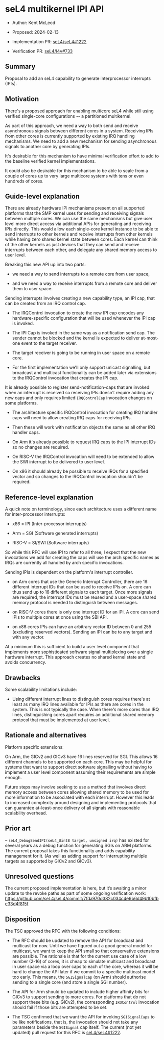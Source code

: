 <!--
  SPDX-License-Identifier: CC-BY-SA-4.0
  Copyright 2024 Kry10
-->

# seL4 multikernel IPI API

- Author: Kent McLeod
- Proposed: 2024-02-13

- Implementation PR: [seL4/seL4#1222]
- Verification PR: [seL4/l4v#733]

## Summary

Proposal to add an seL4 capability to generate interprocessor interrupts (IPIs).

## Motivation

There's a proposed approach for enabling multicore seL4 while still using
verified single-core configurations -- a partitioned multikernel.

As part of this approach, we need a way to both send and receive asynchronous
signals between different cores in a system. Receiving IPIs from other cores is
currently supported by existing IRQ handling mechanisms. We need to add a new
mechanism for sending asynchronous signals to another core by generating IPIs.

It's desirable for this mechanism to have minimal verification effort to add to
the baseline verified kernel implementations.

It could also be desirable for this mechanism to be able to scale from a couple
of cores up to very large multicore systems with tens or even hundreds of cores.

## Guide-level explanation

There are already hardware IPI mechanisms present on all supported platforms
that the SMP kernel uses for sending and receiving signals between multiple
cores. We can use the same mechanisms but give user level more direct access via
additional APIs for generating and receiving IPIs directly. This would allow
each single-core kernel instance to be able to send interrupts to other kernels
and receive interrupts from other kernels while having zero shared kernel state
between cores. Each kernel can think of the other kernels as just devices that
they can send and receive interrupts between each other, and delegate any shared
memory access to user level.

Breaking this new API up into two parts:

- we need a way to send interrupts to a remote core from user space,

- and we need a way to receive interrupts from a remote core and deliver them to
  user space.

Sending interrupts involves creating a new capability type, an IPI cap, that can
be created from an IRQ control cap.

- The IRQControl invocation to create the new IPI cap encodes any
  hardware-specific configuration that will be used whenever the IPI cap is
  invoked.

- The IPI Cap is invoked in the same way as a notification send cap. The sender
  cannot be blocked and the kernel is expected to deliver at-most-one event to
  the target receiver.

- The target receiver is going to be running in user space on a remote core.

- For the first implementation we'll only support unicast signalling, but
  broadcast and multicast functionality can be added later via extensions to the
  IRQControl invocation that creates the IPI cap.

It is already possible to register send-notification-caps that are invoked when
an interrupt is received so receiving IPIs doesn't require adding any new caps
and only requires limited `IRQControlCap` invocation changes on some platforms.

- The architecture specific IRQControl invocation for creating IRQ handler caps
  will need to allow creating IRQ caps for receiving IPIs.

- Then these will work with notification objects the same as all other IRQ
  handler caps.

- On Arm it's already possible to request IRQ caps to the IPI interrupt IDs so
  no changes are required.

- On RISC-V the IRQControl invocation will need to be extended to allow the SWI
  interrupt to be delivered to user level.

- On x86 it should already be possible to receive IRQs for a specified vector
  and so changes to the IRQControl invocation shouldn't be required.

## Reference-level explanation

A quick note on terminology, since each architecture uses a different name for
inter-processor interrupts:

- x86 = IPI (Inter-processor interrupts)

- Arm = SGI (Software generated interrupts)

- RISC-V = SI/SWI (Software interrupts)

So while this RFC will use IPI to refer to all three, I expect that the new
invocations we add for creating the caps will use the arch specific names as
IRQs are currently all handled by arch specific invocations.

Sending IPIs is dependent on the platform's interrupt controller.

- on Arm cores that use the Generic Interrupt Controller, there are 16 different
  interrupt IDs that can be used to receive IPIs on. A core can thus send up to
  16 different signals to each target. Once more signals are required, the
  interrupt IDs must be reused and a user-space shared memory protocol is needed
  to distinguish between messages.

- on RISC-V cores there is only one interrupt ID for an IPI. A core can send
  IPIs to multiple cores at once using the SBI API.

- on x86 cores IPIs can have an arbitrary vector ID between 0 and 255 (excluding
  reserved vectors). Sending an IPI can be to any target and with any vector.

At a minimum this is sufficient to build a user level component that implements
more sophisticated software signal multiplexing over a single hardware
interrupt. This approach creates no shared kernel state and avoids concurrency.

## Drawbacks

Some scalability limitations include:

- Using different interrupt lines to distinguish cores requires there's at least
  as many IRQ lines available for IPIs as there are cores in the system. This is
  not typically the case. When there's more cores than IRQ lines, distinguishing
  cores apart requires an additional shared memory protocol that must be
  implemented at user level.

## Rationale and alternatives

Platform specific extensions:

On Arm, the GICv2 and GICv3 have 16 lines reserved for SGI. This allows 16
different channels to be supported on each core. This may be helpful for systems
that want to support direct software signalling without having to implement a
user level component assuming their requirements are simple enough.

Future steps may involve seeking to use a method that involves direct memory
access between cores allowing shared memory to be used for more information to
be associated with each interrupt. However this leads to increased complexity
around designing and implementing protocols that can guarantee at-least-once
delivery of all signals with reasonable scalability overhead.

## Prior art

– `seL4_DebugSendIPI(seL4_Uint8 target, unsigned irq)` has existed for several
  years as a debug function for generating SGIs on ARM platforms. The current
  proposal takes this functionality and adds capability management for it. (As
  well as adding support for interrupting multiple targets as supported by GICv2
  and GICv3).

## Unresolved questions

The current proposed implementation is here, but it’s awaiting a minor update to
the revoke paths as part of some ongoing verification work:
<https://github.com/seL4/seL4/commit/7fda970d382c034c4e9b6d49b10bfbe33d4f815f>

## Disposition

The TSC approved the RFC with the following conditions:

- The RFC should be updated to remove the API for broadcast and multicast for
  now. Until we have figured out a good general model for multicast, we want to
  keep the API small so that conservative extensions are possible. The rationale
  is that for the current use case of a low number (2-16) of cores, it is cheap
  to simulate multicast and broadcast in user space via a loop over caps to each
  of the core, whereas it will be hard to change the API later if we commit to a
  specific multicast model too early. This means, the `SGISignalCap` (on Arm)
  should authorise sending to a single core (and store a single SGI number).

- The API for Arm should be updated to include higher affinity bits for GICv3 to
  support sending to more cores. For platforms that do not support these bits
  (e.g. GICv2), the corresponding `IRQControl` invocation should fail if those
  bits are attempted to be set.

- The TSC confirmed that we want the API for invoking `SGISignalCaps` to be like
  notifications, that is, the invocation should not take any parameters beside
  the `SGISignal` cap itself. The current (not yet updated) pull request for this
  RFC is [seL4/seL4#1222].

[seL4/seL4#1222]: https://github.com/seL4/seL4/pull/1222
[seL4/l4v#733]: https://github.com/seL4/l4v/pull/733
